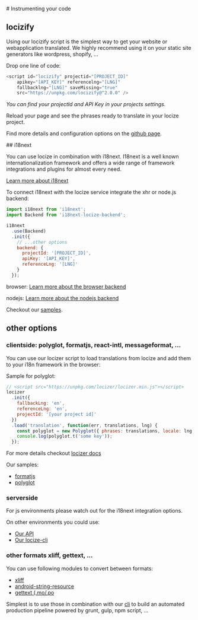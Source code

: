<!-- toc -->

# Instrumenting your code

## locizify

Using our locizify script is the simplest way to get your website or webapplication translated. We highly recommend using it on your static site generators like wordpress, shopify, ...

Drop one line of code:

```js
<script id="locizify" projectid="[PROJECT_ID]"
    apikey="[API_KEY]" referencelng="[LNG]"
    fallbacklng="[LNG]" saveMissing="true"
    src="https://unpkg.com/locizify@^2.0.0" />
```

*You can find your projectId and API Key in your projects settings.*

Reload your page and see the phrases ready to translate in your locize project.

Find more details and configuration options on the [github page](https://github.com/locize/locizify).


## i18next

You can use locize in combination with i18next. I18next is a well known internationalization framework and offers a wide range of framework integrations and plugins for almost every need.

[Learn more about i18next](http://i18next.com)

To connect i18next with the locize service integrate the xhr or node.js backend:

```js
import i18next from 'i18next';
import Backend from 'i18next-locize-backend';

i18next
  .use(Backend)
  .init({
    // ...other options
    backend: {
      projectId: '[PROJECT_ID]',
      apiKey: '[API_KEY]',
      referenceLng: '[LNG]'
    }
  });
```

browser: [Learn more about the browser backend](https://github.com/locize/i18next-locize-backend)

nodejs: [Learn more about the nodejs backend](https://github.com/locize/i18next-node-locize-backend)

Checkout our [samples](https://github.com/locize/locize-examples).

## other options

### clientside: polyglot, formatjs, react-intl, messageformat, ...

You can use our locizer script to load translations from locize and add them to your i18n framework in the browser:

Sample for polyglot:

```js
// <script src="https://unpkg.com/locizer/locizer.min.js"></script>
locizer
  .init({
    fallbackLng: 'en',
    referenceLng: 'en',
    projectId: '[your project id]'
  })
  .load('translation', function(err, translations, lng) {
    const polyglot = new Polyglot({ phrases: translations, locale: lng });
    console.log(polyglot.t('some key'));
  });
```

For more details checkout [locizer docs](https://github.com/locize/locizer)

Our samples:

- [formatjs](https://github.com/locize/locize-formatjs-example)
- [polyglot](https://github.com/locize/locize-polyglot-example)

### serverside

For js environments please watch out for the i18next integration options.

On other environments you could use:

- [Our API](/api.md)
- [Our locize-cli](https://github.com/locize/locize-cli)

### other formats xliff, gettext, ...

You can use following modules to convert between formats:

- [xliff](https://github.com/locize/xliff)
- [android-string-resource](https://github.com/locize/android-string-resource)
- [gettext (.mo/.po](https://github.com/i18next/i18next-gettext-converter)

Simplest is to use those in combination with our [cli](https://github.com/locize/locize-cli) to build an automated production pipeline powered by grunt, gulp, npm script, ...
